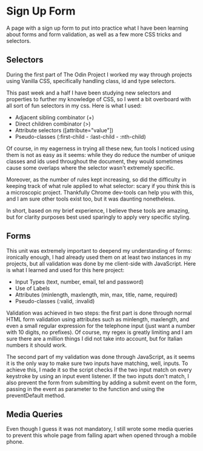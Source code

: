# Sign Up Form
A page with a sign up form to put into practice what I have been learning about forms and form validation, as well as a few more CSS tricks and selectors.

## Selectors
<p>During the first part of The Odin Project I worked my way through projects using Vanilla CSS, specifically handling class, id and type selectors.</p>
<p>This past week and a half I have been studying new selectors and properties to further my knowledge of CSS, so I went a bit overboard with all sort of fun selectors in my css. Here is what I used:</p>

+ Adjacent sibling combinator (+)
+ Direct children combinator (>)
+ Attribute selectors ([attribute="value"])
+ Pseudo-classes (:first-child - :last-child - :nth-child)

<p>Of course, in my eagerness in trying all these new, fun tools I noticed using them is not as easy as it seems: while they do reduce the number of unique classes and ids used throughout the document, they would sometimes cause some overlaps where the selector wasn't extremely specific. </p>
<p>Moreover, as the number of rules kept increasing, so did the difficulty in keeping track of what rule applied to what selector: scary if you think this is a microscopic project. Thankfully Chrome dev-tools can help you with this, and I am sure other tools exist too, but it was daunting nonetheless.</p>
<p>In short, based on my brief experience, I believe these tools are amazing, but for clarity purposes best used sparingly to apply very specific styling.</p>

## Forms
<p>This unit was extremely important to deepend my understanding of forms: ironically enough, I had already used them on at least two instances in my projects, but all validation was done by me client-side with JavaScript. Here is what I learned and used for this here project:</p>

+ Input Types (text, number, email, tel and password)
+ Use of Labels
+ Attributes (minlength, maxlength, min, max, title, name, required)
+ Pseudo-classes (:valid, :invalid)

<p>Validation was achieved in two steps: the first part is done through normal HTML form validation using attributes such as minlength, maxlength, and even a small regular expression for the telephone input (just want a number with 10 digits, no prefixes). Of course, my regex is greatly limiting and I am sure there are a million things I did not take into account, but for Italian numbers it should work. </p>
<p>The second part of my validation was done through JavaScript, as it seems it is the only way to make sure two inputs have matching, well, inputs. To achieve this, I made it so the script checks if the two input match on every keystroke by using an input event listener. If the two inputs don't match, I also prevent the form from submitting by adding a submit event on the form, passing in the event as parameter to the function and using the preventDefault method.</p>

## Media Queries
<p>Even though I guess it was not mandatory, I still wrote some media queries to prevent this whole page from falling apart when opened through a mobile phone.</p>




